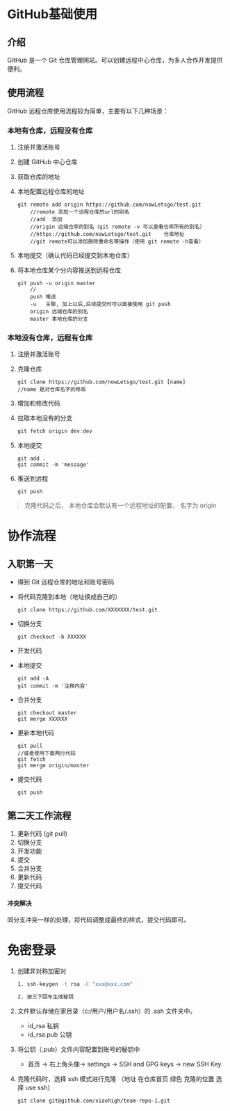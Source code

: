 # GitHub基础使用

## 介绍

GitHub 是一个 Git 仓库管理网站。可以创建远程中心仓库，为多人合作开发提供便利。

## 使用流程

GitHub 远程仓库使用流程较为简单，主要有以下几种场景：

### 本地有仓库，远程没有仓库

1. 注册并激活账号

2. 创建 GitHub 中心仓库

3. 获取仓库的地址

4. 本地配置远程仓库的地址

   ```shell
   git remote add origin https://github.com/nowLetsgo/test.git
       //remote 添加一个远程仓库的url的别名
       //add  添加
       //origin 远端仓库的别名（git remote -v 可以查看仓库所有的别名）
       //https://github.com/nowLetsgo/test.git    仓库地址
       //git remote可以添加删除重命名等操作（使用 git remote -h查看）
   ```

5. 本地提交（确认代码已经提交到本地仓库）

6. 将本地仓库某个分内容推送到远程仓库

   ```shell
   git push -u origin master
       //
       push 推送
       -u   关联, 加上以后,后续提交时可以直接使用 git push
       origin 远端仓库的别名
       master 本地仓库的分支
   ```



### 本地没有仓库，远程有仓库

1. 注册并激活账号

2. 克隆仓库

   ```shell
   git clone https://github.com/nowLetsgo/test.git [name]
   //name 是对仓库名字的修改
   ```

3. 增加和修改代码

4. 拉取本地没有的分支

   ```js
   git fetch origin dev:dev
   ```

5. 本地提交

   ```shell
   git add .
   git commit -m 'message'
   ```

6. 推送到远程

   ```shell
   git push
   ```

> 克隆代码之后， 本地仓库会默认有一个远程地址的配置， 名字为 origin



# 协作流程

## 入职第一天

- 得到 Git 远程仓库的地址和账号密码

- 将代码克隆到本地（地址换成自己的）

  ```shell
  git clone https://github.com/XXXXXXX/test.git
  ```

- 切换分支

  ```
  git checkout -b XXXXXX
  ```

- 开发代码

- 本地提交

  ```shell
  git add -A
  git commit -m '注释内容'
  ```

- 合并分支

  ```shell
  git checkout master
  git merge XXXXXX
  ```

- 更新本地代码

  ```shell
  git pull
  //或者使用下面两行代码
  git fetch 
  git merge origin/master
  ```

- 提交代码

  ```shell
  git push 
  ```

## 第二天工作流程

1. 更新代码 (git pull)
2. 切换分支
3. 开发功能
4. 提交
5. 合并分支
6. 更新代码
7. 提交代码

#### 冲突解决

同分支冲突一样的处理，将代码调整成最终的样式，提交代码即可。



# 免密登录

1. 创建非对称加密对

   ```sh
   1. ssh-keygen -t rsa -C "xxx@xxx.com"
   
   2. 按三下回车生成秘钥
   ```

2. 文件默认存储在家目录（c:/用户/用户名/.ssh）的 .ssh 文件夹中。

   - id_rsa 私钥
   - id_rsa.pub 公钥

3. 将公钥（.pub）文件内容配置到账号的秘钥中

   - 首页 -> 右上角头像-> settings -> SSH and GPG keys -> new SSH Key

4. 克隆代码时，选择 ssh 模式进行克隆 （地址 在仓库首页 绿色 克隆的位置 选择 use ssh）

   ```shell
   git clone git@github.com/xiaohigh/team-repo-1.git 
   ```

   